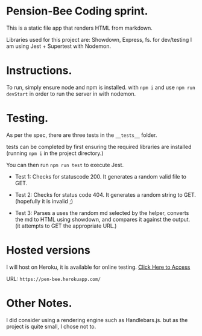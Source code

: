 # Pension-Bee Coding sprint.

This is a static file app that renders HTML from markdown.

Libraries used for this project are: Showdown, Express, fs.
for dev/testing I am using Jest + Supertest with Nodemon.

# Instructions.

To run, simply ensure node and npm is installed. with `npm i` and use `npm run devStart` in order to run the server in with nodemon.

# Testing.

As per the spec, there are three tests in the `__tests__` folder.

tests can be completed by first ensuring the required libraries are installed (running `npm i` in the project directory.)

You can then run `npm run test` to execute Jest.

- Test 1: Checks for statuscode 200. It generates a random valid file to GET.
- Test 2: Checks for status code 404. It generates a random string to GET. (hopefully it is invalid ;)

- Test 3: Parses a uses the random md selected by the helper, converts the md to HTML using showdown, and compares it against the output. (it attempts to GET the appropriate URL.)

# Hosted versions

I will host on Heroku, it is available for online testing. [Click Here to Access](https://pen-bee.herokuapp.com/)

URL: `https://pen-bee.herokuapp.com/`

# Other Notes.

I did consider using a rendering engine such as Handlebars.js. but as the project is quite small, I chose not to.
